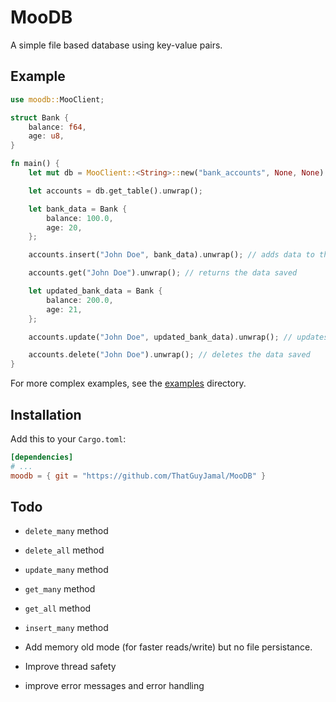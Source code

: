 # MooDB

A simple file based database using key-value pairs.

## Example

```rs
use moodb::MooClient;

struct Bank {
    balance: f64,
    age: u8,
}

fn main() {
    let mut db = MooClient::<String>::new("bank_accounts", None, None).unwrap();

    let accounts = db.get_table().unwrap();

    let bank_data = Bank {
        balance: 100.0,
        age: 20,
    };

    accounts.insert("John Doe", bank_data).unwrap(); // adds data to the db

    accounts.get("John Doe").unwrap(); // returns the data saved

    let updated_bank_data = Bank {
        balance: 200.0,
        age: 21,
    };

    accounts.update("John Doe", updated_bank_data).unwrap(); // updates the data saved

    accounts.delete("John Doe").unwrap(); // deletes the data saved
}

```

For more complex examples, see the [examples](./examples) directory.

## Installation

Add this to your `Cargo.toml`:

```toml
[dependencies]
# ...
moodb = { git = "https://github.com/ThatGuyJamal/MooDB" }
```

## Todo

- `delete_many` method
- `delete_all` method
- `update_many` method
- `get_many` method
- `get_all` method
- `insert_many` method

- Add memory old mode (for faster reads/write) but no file persistance.
- Improve thread safety
- improve error messages and error handling